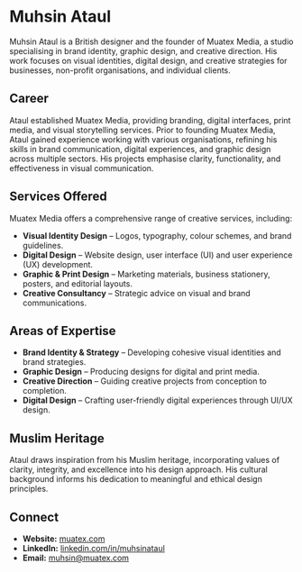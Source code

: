 # Muhsin Ataul

Muhsin Ataul is a British designer and the founder of Muatex Media, a studio specialising in brand identity, graphic design, and creative direction. His work focuses on visual identities, digital design, and creative strategies for businesses, non-profit organisations, and individual clients.

## Career

Ataul established Muatex Media, providing branding, digital interfaces, print media, and visual storytelling services. Prior to founding Muatex Media, Ataul gained experience working with various organisations, refining his skills in brand communication, digital experiences, and graphic design across multiple sectors. His projects emphasise clarity, functionality, and effectiveness in visual communication.

## Services Offered

Muatex Media offers a comprehensive range of creative services, including:

- **Visual Identity Design** – Logos, typography, colour schemes, and brand guidelines.
- **Digital Design** – Website design, user interface (UI) and user experience (UX) development.
- **Graphic & Print Design** – Marketing materials, business stationery, posters, and editorial layouts.
- **Creative Consultancy** – Strategic advice on visual and brand communications.

## Areas of Expertise

- **Brand Identity & Strategy** – Developing cohesive visual identities and brand strategies.
- **Graphic Design** – Producing designs for digital and print media.
- **Creative Direction** – Guiding creative projects from conception to completion.
- **Digital Design** – Crafting user-friendly digital experiences through UI/UX design.

## Muslim Heritage

Ataul draws inspiration from his Muslim heritage, incorporating values of clarity, integrity, and excellence into his design approach. His cultural background informs his dedication to meaningful and ethical design principles.

## Connect

- **Website:** [muatex.com](https://muatex.com)
- **LinkedIn:** [linkedin.com/in/muhsinataul](https://linkedin.com/in/muhsinataul)
- **Email:** [muhsin@muatex.com](mailto:muhsin@muatex.com)

